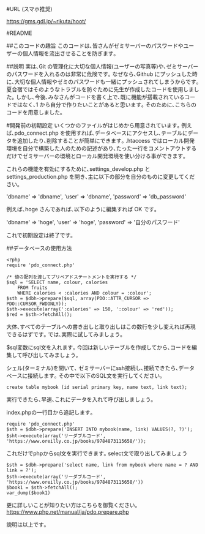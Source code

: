 #URL (スマホ推奨)

https://gms.gdl.jp/~rikuta/hoot/

#README

##このコードの趣旨
このコードは､皆さんがゼミサーバーのパスワードやユーザーの個人情報を流出させることを防ぎます｡

##説明
実は､Git の管理化に大切な個人情報(ユーザーの写真等)や､ゼミサーバーのパスワードを入れるのは非常に危険です｡
なぜなら､Github にプッシュした時に､大切な個人情報やゼミのパスワードも一緒にプッシュされてしまうからです｡
夏合宿ではそのようなトラブルを防ぐために先生が作成したコードを使用しました｡
しかし､今後､みなさんがコードを書く上で､既に機能が搭載されているコードではなく､1 から自分で作りたいことがあると思います｡
そのために､こちらのコードを用意しました｡

#開発前の初期設定
いくつかのファイルがはじめから用意されています｡
例えば､pdo_connect.php を使用すれば､データベースにアクセスし､テーブルにデータを追加したり､削除することが簡単にできます｡
.htaccess ではローカル開発環境を自分で構築した人のための記述があり､たった一行をコメントアウトするだけでゼミサーバーの環境とローカル開発環境を使い分ける事ができます｡

これらの機能を有効にするために､settings_develop.php と settings_production.php を開き､主に以下の部分を自分のものに変更してください｡

'dbname' => 'dbname',
'user' => 'dbname',
'password' => 'db_password'

例えば､hoge さんであれば､以下のように編集すれば OK です｡

'dbname' => 'hoge',
'user' => 'hoge',
'password' => '自分のパスワード'

これで初期設定は終了です｡

##データベースの使用方法
```
<?php
require 'pdo_connect.php'

/* 値の配列を渡してプリペアドステートメントを実行する */
$sql = 'SELECT name, colour, calories
    FROM fruits
    WHERE calories < :calories AND colour = :colour';
$sth = $dbh->prepare($sql, array(PDO::ATTR_CURSOR => PDO::CURSOR_FWDONLY));
$sth->execute(array(':calories' => 150, ':colour' => 'red'));
$red = $sth->fetchAll();
```

大体､すべてのテーブルへの書き出しと取り出しはこの数行を少し変えれば再現できるはずです｡
では､実際に試してみましょう｡

$sql変数にsql文を入れます｡ 
今回は新しいテーブルを作成してから､コードを編集して呼び出してみましょう｡

シェル(ターミナル)を開いて､
ゼミサーバーにssh接続し､接続できたら､データベースに接続します｡
その中で以下のSQL文を実行してください｡

```
create table mybook (id serial primary key, name text, link text);
```

実行できたら､早速､これにデータを入れて呼び出しましょう｡

index.phpの一行目から追記します｡
```
require 'pdo_connect.php'
$sth = $dbh->prepare('INSERT INTO mybook(name, link) VALUES(?, ?)');
$sht->execute(array('リーダブルコード', 'https://www.oreilly.co.jp/books/9784873115658/'));
```

これだけでphpからsql文を実行できます｡
select文で取り出してみましょう
```
$sth = $dbh->prepare('select name, link from mybook where name = ? AND link = ?');
$sth->execute(array('リーダブルコード', 'https://www.oreilly.co.jp/books/9784873115658/'))
$book1 = $sth->fetchAll();
var_dump($book1)
```


更に詳しいことが知りたい方はこちらを御覧ください｡
https://www.php.net/manual/ja/pdo.prepare.php

説明は以上です｡
